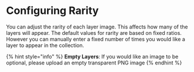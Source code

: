 # Configuring Rarity

You can adjust the rarity of each layer image. This affects how many of the layers will appear. The default values for rarity are based on fixed ratios. However you can manually enter a fixed number of times you would like a layer to appear in the collection.

{% hint style="info" %}
**Empty Layers**: If you would like an image to be optional, please upload an empty transparent PNG image
{% endhint %}
